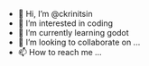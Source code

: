 - 👋 Hi, I’m @ckrinitsin
- 👀 I’m interested in coding
- 🌱 I’m currently learning godot
- 💞️ I’m looking to collaborate on ...
- 📫 How to reach me ...

<!---
ckrinitsin/ckrinitsin is a ✨ special ✨ repository because its `README.md` (this file) appears on your GitHub profile.
You can click the Preview link to take a look at your changes.
--->
